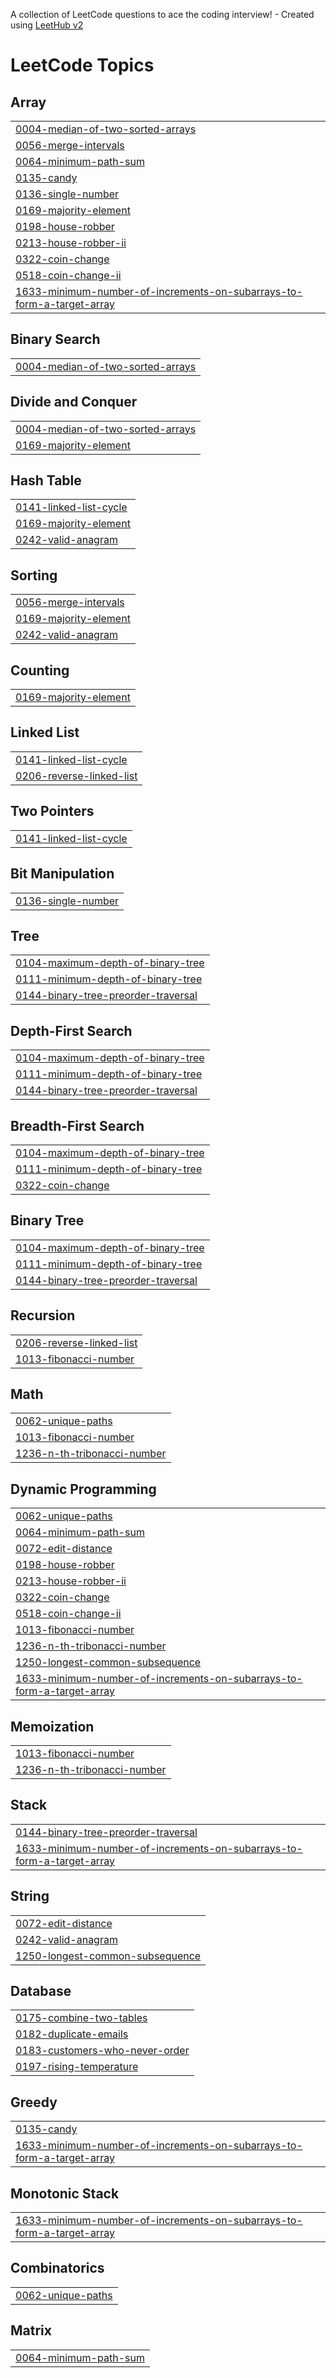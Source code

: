 A collection of LeetCode questions to ace the coding interview! - Created using [LeetHub v2](https://github.com/arunbhardwaj/LeetHub-2.0)
<!---LeetCode Topics Start-->
# LeetCode Topics
## Array
|  |
| ------- |
| [0004-median-of-two-sorted-arrays](https://github.com/notAryan10/Leetcode/tree/master/0004-median-of-two-sorted-arrays) |
| [0056-merge-intervals](https://github.com/notAryan10/Leetcode/tree/master/0056-merge-intervals) |
| [0064-minimum-path-sum](https://github.com/notAryan10/Leetcode/tree/master/0064-minimum-path-sum) |
| [0135-candy](https://github.com/notAryan10/Leetcode/tree/master/0135-candy) |
| [0136-single-number](https://github.com/notAryan10/Leetcode/tree/master/0136-single-number) |
| [0169-majority-element](https://github.com/notAryan10/Leetcode/tree/master/0169-majority-element) |
| [0198-house-robber](https://github.com/notAryan10/Leetcode/tree/master/0198-house-robber) |
| [0213-house-robber-ii](https://github.com/notAryan10/Leetcode/tree/master/0213-house-robber-ii) |
| [0322-coin-change](https://github.com/notAryan10/Leetcode/tree/master/0322-coin-change) |
| [0518-coin-change-ii](https://github.com/notAryan10/Leetcode/tree/master/0518-coin-change-ii) |
| [1633-minimum-number-of-increments-on-subarrays-to-form-a-target-array](https://github.com/notAryan10/Leetcode/tree/master/1633-minimum-number-of-increments-on-subarrays-to-form-a-target-array) |
## Binary Search
|  |
| ------- |
| [0004-median-of-two-sorted-arrays](https://github.com/notAryan10/Leetcode/tree/master/0004-median-of-two-sorted-arrays) |
## Divide and Conquer
|  |
| ------- |
| [0004-median-of-two-sorted-arrays](https://github.com/notAryan10/Leetcode/tree/master/0004-median-of-two-sorted-arrays) |
| [0169-majority-element](https://github.com/notAryan10/Leetcode/tree/master/0169-majority-element) |
## Hash Table
|  |
| ------- |
| [0141-linked-list-cycle](https://github.com/notAryan10/Leetcode/tree/master/0141-linked-list-cycle) |
| [0169-majority-element](https://github.com/notAryan10/Leetcode/tree/master/0169-majority-element) |
| [0242-valid-anagram](https://github.com/notAryan10/Leetcode/tree/master/0242-valid-anagram) |
## Sorting
|  |
| ------- |
| [0056-merge-intervals](https://github.com/notAryan10/Leetcode/tree/master/0056-merge-intervals) |
| [0169-majority-element](https://github.com/notAryan10/Leetcode/tree/master/0169-majority-element) |
| [0242-valid-anagram](https://github.com/notAryan10/Leetcode/tree/master/0242-valid-anagram) |
## Counting
|  |
| ------- |
| [0169-majority-element](https://github.com/notAryan10/Leetcode/tree/master/0169-majority-element) |
## Linked List
|  |
| ------- |
| [0141-linked-list-cycle](https://github.com/notAryan10/Leetcode/tree/master/0141-linked-list-cycle) |
| [0206-reverse-linked-list](https://github.com/notAryan10/Leetcode/tree/master/0206-reverse-linked-list) |
## Two Pointers
|  |
| ------- |
| [0141-linked-list-cycle](https://github.com/notAryan10/Leetcode/tree/master/0141-linked-list-cycle) |
## Bit Manipulation
|  |
| ------- |
| [0136-single-number](https://github.com/notAryan10/Leetcode/tree/master/0136-single-number) |
## Tree
|  |
| ------- |
| [0104-maximum-depth-of-binary-tree](https://github.com/notAryan10/Leetcode/tree/master/0104-maximum-depth-of-binary-tree) |
| [0111-minimum-depth-of-binary-tree](https://github.com/notAryan10/Leetcode/tree/master/0111-minimum-depth-of-binary-tree) |
| [0144-binary-tree-preorder-traversal](https://github.com/notAryan10/Leetcode/tree/master/0144-binary-tree-preorder-traversal) |
## Depth-First Search
|  |
| ------- |
| [0104-maximum-depth-of-binary-tree](https://github.com/notAryan10/Leetcode/tree/master/0104-maximum-depth-of-binary-tree) |
| [0111-minimum-depth-of-binary-tree](https://github.com/notAryan10/Leetcode/tree/master/0111-minimum-depth-of-binary-tree) |
| [0144-binary-tree-preorder-traversal](https://github.com/notAryan10/Leetcode/tree/master/0144-binary-tree-preorder-traversal) |
## Breadth-First Search
|  |
| ------- |
| [0104-maximum-depth-of-binary-tree](https://github.com/notAryan10/Leetcode/tree/master/0104-maximum-depth-of-binary-tree) |
| [0111-minimum-depth-of-binary-tree](https://github.com/notAryan10/Leetcode/tree/master/0111-minimum-depth-of-binary-tree) |
| [0322-coin-change](https://github.com/notAryan10/Leetcode/tree/master/0322-coin-change) |
## Binary Tree
|  |
| ------- |
| [0104-maximum-depth-of-binary-tree](https://github.com/notAryan10/Leetcode/tree/master/0104-maximum-depth-of-binary-tree) |
| [0111-minimum-depth-of-binary-tree](https://github.com/notAryan10/Leetcode/tree/master/0111-minimum-depth-of-binary-tree) |
| [0144-binary-tree-preorder-traversal](https://github.com/notAryan10/Leetcode/tree/master/0144-binary-tree-preorder-traversal) |
## Recursion
|  |
| ------- |
| [0206-reverse-linked-list](https://github.com/notAryan10/Leetcode/tree/master/0206-reverse-linked-list) |
| [1013-fibonacci-number](https://github.com/notAryan10/Leetcode/tree/master/1013-fibonacci-number) |
## Math
|  |
| ------- |
| [0062-unique-paths](https://github.com/notAryan10/Leetcode/tree/master/0062-unique-paths) |
| [1013-fibonacci-number](https://github.com/notAryan10/Leetcode/tree/master/1013-fibonacci-number) |
| [1236-n-th-tribonacci-number](https://github.com/notAryan10/Leetcode/tree/master/1236-n-th-tribonacci-number) |
## Dynamic Programming
|  |
| ------- |
| [0062-unique-paths](https://github.com/notAryan10/Leetcode/tree/master/0062-unique-paths) |
| [0064-minimum-path-sum](https://github.com/notAryan10/Leetcode/tree/master/0064-minimum-path-sum) |
| [0072-edit-distance](https://github.com/notAryan10/Leetcode/tree/master/0072-edit-distance) |
| [0198-house-robber](https://github.com/notAryan10/Leetcode/tree/master/0198-house-robber) |
| [0213-house-robber-ii](https://github.com/notAryan10/Leetcode/tree/master/0213-house-robber-ii) |
| [0322-coin-change](https://github.com/notAryan10/Leetcode/tree/master/0322-coin-change) |
| [0518-coin-change-ii](https://github.com/notAryan10/Leetcode/tree/master/0518-coin-change-ii) |
| [1013-fibonacci-number](https://github.com/notAryan10/Leetcode/tree/master/1013-fibonacci-number) |
| [1236-n-th-tribonacci-number](https://github.com/notAryan10/Leetcode/tree/master/1236-n-th-tribonacci-number) |
| [1250-longest-common-subsequence](https://github.com/notAryan10/Leetcode/tree/master/1250-longest-common-subsequence) |
| [1633-minimum-number-of-increments-on-subarrays-to-form-a-target-array](https://github.com/notAryan10/Leetcode/tree/master/1633-minimum-number-of-increments-on-subarrays-to-form-a-target-array) |
## Memoization
|  |
| ------- |
| [1013-fibonacci-number](https://github.com/notAryan10/Leetcode/tree/master/1013-fibonacci-number) |
| [1236-n-th-tribonacci-number](https://github.com/notAryan10/Leetcode/tree/master/1236-n-th-tribonacci-number) |
## Stack
|  |
| ------- |
| [0144-binary-tree-preorder-traversal](https://github.com/notAryan10/Leetcode/tree/master/0144-binary-tree-preorder-traversal) |
| [1633-minimum-number-of-increments-on-subarrays-to-form-a-target-array](https://github.com/notAryan10/Leetcode/tree/master/1633-minimum-number-of-increments-on-subarrays-to-form-a-target-array) |
## String
|  |
| ------- |
| [0072-edit-distance](https://github.com/notAryan10/Leetcode/tree/master/0072-edit-distance) |
| [0242-valid-anagram](https://github.com/notAryan10/Leetcode/tree/master/0242-valid-anagram) |
| [1250-longest-common-subsequence](https://github.com/notAryan10/Leetcode/tree/master/1250-longest-common-subsequence) |
## Database
|  |
| ------- |
| [0175-combine-two-tables](https://github.com/notAryan10/Leetcode/tree/master/0175-combine-two-tables) |
| [0182-duplicate-emails](https://github.com/notAryan10/Leetcode/tree/master/0182-duplicate-emails) |
| [0183-customers-who-never-order](https://github.com/notAryan10/Leetcode/tree/master/0183-customers-who-never-order) |
| [0197-rising-temperature](https://github.com/notAryan10/Leetcode/tree/master/0197-rising-temperature) |
## Greedy
|  |
| ------- |
| [0135-candy](https://github.com/notAryan10/Leetcode/tree/master/0135-candy) |
| [1633-minimum-number-of-increments-on-subarrays-to-form-a-target-array](https://github.com/notAryan10/Leetcode/tree/master/1633-minimum-number-of-increments-on-subarrays-to-form-a-target-array) |
## Monotonic Stack
|  |
| ------- |
| [1633-minimum-number-of-increments-on-subarrays-to-form-a-target-array](https://github.com/notAryan10/Leetcode/tree/master/1633-minimum-number-of-increments-on-subarrays-to-form-a-target-array) |
## Combinatorics
|  |
| ------- |
| [0062-unique-paths](https://github.com/notAryan10/Leetcode/tree/master/0062-unique-paths) |
## Matrix
|  |
| ------- |
| [0064-minimum-path-sum](https://github.com/notAryan10/Leetcode/tree/master/0064-minimum-path-sum) |
<!---LeetCode Topics End-->